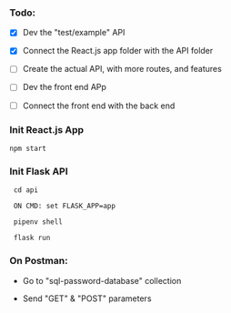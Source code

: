 ### Todo:

- [x] Dev the "test/example" API
- [x] Connect the React.js app folder with the API folder
- [ ] Create the actual API, with more routes, and features
- [ ] Dev the front end APp
- [ ] Connect the front end with the back end



### Init React.js App
```
npm start 
```


### Init Flask API

```
 cd api
 
 ON CMD: set FLASK_APP=app
 
 pipenv shell
 
 flask run
```

### On Postman:

- Go to "sql-password-database" collection


- Send "GET" & "POST" parameters
